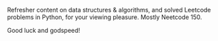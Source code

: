 Refresher content on data structures & algorithms, and solved Leetcode problems in Python, for your viewing pleasure. Mostly Neetcode 150.

Good luck and godspeed!

